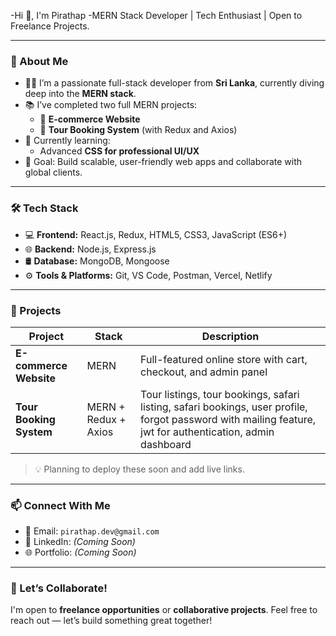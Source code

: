 -Hi 👋, I'm Pirathap
-MERN Stack Developer | Tech Enthusiast | Open to Freelance Projects.

---

### 🚀 About Me
- 🧑‍💻 I’m a passionate full-stack developer from **Sri Lanka**, currently diving deep into the **MERN stack**.
- 📚 I’ve completed two full MERN projects:
  - 🛒 **E-commerce Website**
  - 🧳 **Tour Booking System** (with Redux and Axios)
- 🌱 Currently learning:
  - Advanced **CSS for professional UI/UX**
- 📌 Goal: Build scalable, user-friendly web apps and collaborate with global clients.

---

### 🛠️ Tech Stack

- 💻 **Frontend:** React.js, Redux, HTML5, CSS3, JavaScript (ES6+)
- 🌐 **Backend:** Node.js, Express.js
- 🛢️ **Database:** MongoDB, Mongoose
- ⚙️ **Tools & Platforms:** Git, VS Code, Postman, Vercel, Netlify

---

### 📂 Projects

| Project | Stack | Description |
|--------|--------|-------------|
| **E-commerce Website** | MERN | Full-featured online store with cart, checkout, and admin panel |
| **Tour Booking System** | MERN + Redux + Axios| Tour listings, tour bookings, safari listing, safari bookings, user profile, forgot password with mailing feature, jwt for authentication,  admin dashboard |

> 💡 Planning to deploy these soon and add live links.

---

### 📫 Connect With Me

- 💌 Email: `pirathap.dev@gmail.com`
- 💼 LinkedIn: *(Coming Soon)*
- 🌐 Portfolio: *(Coming Soon)*

---

### 🙌 Let’s Collaborate!
I'm open to **freelance opportunities** or **collaborative projects**. Feel free to reach out — let’s build something great together!
